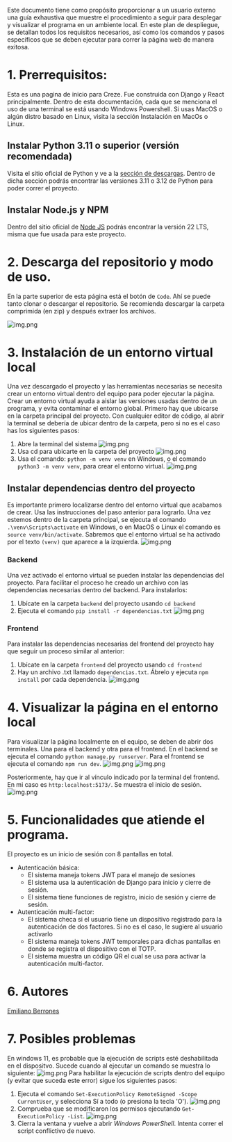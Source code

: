 Este documento tiene como propósito proporcionar a un usuario externo una guía exhaustiva que muestre el procedimiento a
seguir para desplegar y visualizar el programa en un ambiente local. En este plan de
despliegue, se detallan todos los requisitos necesarios, así como los comandos y pasos
específicos que se deben ejecutar para correr la página web de manera exitosa.

# 1. Prerrequisitos:

Esta es una pagina de inicio para Creze. Fue construida con Django y React principalmente. Dentro de esta documentación,
cada que se menciona el uso de una terminal se está usando Windows Powershell. Si usas MacOS o algún distro basado en
Linux, visita la sección Instalación en MacOs o Linux.

## Instalar Python 3.11 o superior (versión recomendada)

Visita el sitio oficial de Python y ve a la [sección de descargas](https://www.python.org/downloads/). Dentro de dicha
sección podrás encontrar las versiones 3.11 o 3.12 de Python para poder correr el proyecto.

## Instalar Node.js y NPM

Dentro del sitio oficial de [Node JS](https://nodejs.org/en/) podrás encontrar la versión 22 LTS, misma que fue usada
para este proyecto.

# 2. Descarga del repositorio y modo de uso.

En la parte superior de esta página está el botón de `Code`. Ahí se puede tanto clonar o descargar el repositorio. Se
recomienda descargar la carpeta comprimida (en zip) y después extraer los archivos.

![img.png](Misc/img.png)

# 3. Instalación de un entorno virtual local

Una vez descargado el proyecto y las herramientas necesarias se necesita crear un entorno virtual dentro del equipo para
poder ejecutar la página. Crear un entorno virtual ayuda a aislar las versiones usadas dentro de un programa, y evita
contaminar el entorno global. Primero hay que ubicarse en la carpeta principal del proyecto. Con cualquier editor de
código, al abrir la terminal se debería de ubicar dentro de la carpeta, pero si no es el caso has los siguientes pasos:

1. Abre la terminal del sistema
   ![img.png](Misc/img2.png)
2. Usa cd para ubicarte en la carpeta del proyecto
   ![img.png](Misc/img3.png)
3. Usa el comando: `python -m venv venv` en Windows, o el comando `python3 -m venv venv`, para crear el entorno virtual.
   ![img.png](Misc/img4.png)

## Instalar dependencias dentro del proyecto

Es importante primero localizarse dentro del entorno virtual que acabamos de crear. Usa las instrucciones del paso
anterior para lograrlo. Una vez estemos dentro de la carpeta principal, se ejecuta el comando `.\venv\Scripts\activate`
en Windows, o en MacOS o Linux el comando es `source venv/bin/activate`. Sabremos que el entorno virtual se ha activado
por el texto `(venv)` que aparece a la izquierda.
![img.png](Misc/img5.png)

### Backend

Una vez activado el entorno virtual se pueden instalar las dependencias del proyecto. Para facilitar el proceso he
creado un archivo con las dependencias necesarias dentro del backend. Para instalarlos:

1. Ubícate en la carpeta `backend` del proyecto usando `cd backend`
2. Ejecuta el comando `pip install -r dependencias.txt`
   ![img.png](Misc/img6.png)

### Frontend

Para instalar las dependencias necesarias del frontend del proyecto hay que seguir un proceso similar al anterior:

1. Ubícate en la carpeta `frontend` del proyecto usando `cd frontend`
2. Hay un archivo .txt llamado `dependencias.txt`. Ábrelo y ejecuta `npm install` por cada dependencia.
   ![img.png](Misc/img7.png)

# 4. Visualizar la página en el entorno local

Para visualizar la página localmente en el equipo, se deben de abrir dos terminales. Una para el backend y otra para el
frontend. En el backend se ejecuta el comando `python manage.py runserver`. Para el frontend se ejecuta el comando
`npm run dev`.
![img.png](Misc/img9.png)
![img.png](Misc/img8.png)

Posteriormente, hay que ir al vínculo indicado por la terminal del frontend. En mi caso es `http:localhost:5173/`. Se
muestra el inicio de sesión.
![img.png](Misc/img10.png)

# 5. Funcionalidades que atiende el programa.

El proyecto es un inicio de sesión con 8 pantallas en total.

* Autenticación básica:
    * El sistema maneja tokens JWT para el manejo de sesiones
    * El sistema usa la autenticación de Django para inicio y cierre de sesión.
    * El sistema tiene funciones de registro, inicio de sesión y cierre de sesión.
* Autenticación multi-factor:
    * El sistema checa si el usuario tiene un dispositivo registrado para la autenticación de dos factores. Si no es el
      caso, le sugiere al usuario activarlo
    * El sistema maneja tokens JWT temporales para dichas pantallas en donde se registra el dispositivo con el TOTP.
    * El sistema muestra un código QR el cual se usa para activar la autenticación multi-factor.

# 6. Autores

[Emiliano Berrones](https://github.com/EmilianoBerrones)

# 7. Posibles problemas

En windows 11, es probable que la ejecución de scripts esté deshabilitada en el dispositvo. Sucede cuando al ejecutar un
comando se muestra lo siguiente:
![img.png](Misc/img11.png)
Para habilitar la ejecución de scripts dentro del equipo (y evitar que suceda este error) sigue los siguientes pasos:
1. Ejecuta el comando `Set-ExecutionPolicy RemoteSigned -Scope CurrentUser`, y selecciona Sí a todo (o presiona la tecla 'O').
![img.png](Misc/img13.png)
2. Comprueba que se modificaron los permisos ejecutando `Get-ExecutionPolicy -List`.
![img.png](Misc/img14.png)
3. Cierra la ventana y vuelve a abrir _Windows PowerShell_. Intenta correr el script conflictivo de nuevo.